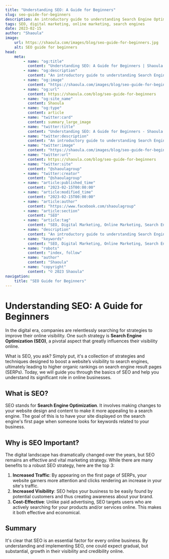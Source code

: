 ```yaml
---
title: "Understanding SEO: A Guide for Beginners"
slug: seo-guide-for-beginners
description: An introductory guide to understanding Search Engine Optimization (SEO) and its importance in the digital marketing landscape.
tags: SEO, digital marketing, online marketing, search engines
date: 2023-02-15
author: "Shaoula"
image:
    url: https://shaoula.com/images/blog/seo-guide-for-beginners.jpg
    alt: SEO guide for beginners
head:
    meta:
        - name: "og:title"
          content: "Understanding SEO: A Guide for Beginners | Shaoula Blog"
        - name: "og:description"
          content: "An introductory guide to understanding Search Engine Optimization (SEO) and its importance in the digital marketing landscape."
        - name: "og:image"
          content: "https://shaoula.com/images/blog/seo-guide-for-beginners.jpg"
        - name: "og:url"
          content: https://shaoula.com/blog/seo-guide-for-beginners
        - name: "og:site_name"
          content: Shaoula
        - name: "og:type"
          content: article
        - name: "twitter:card"
          content: summary_large_image
        - name: "twitter:title"
          content: "Understanding SEO: A Guide for Beginners - Shaoula Blog"
        - name: "twitter:description"
          content: "An introductory guide to understanding Search Engine Optimization (SEO) and its importance in the digital marketing landscape."
        - name: "twitter:image"
          content: "https://shaoula.com/images/blog/seo-guide-for-beginners.jpg"
        - name: "twitter:url"
          content: https://shaoula.com/blog/seo-guide-for-beginners
        - name: "twitter:site"
          content: "@shaoulagroup"
        - name: "twitter:creator"
          content: "@shaoulagroup"
        - name: "article:published_time"
          content: "2023-02-15T00:00:00"
        - name: "article:modified_time"
          content: "2023-02-15T00:00:00"
        - name: "article:author"
          content: "https://www.facebook.com/shaoulagroup"
        - name: "article:section"
          content: "SEO"
        - name: "article:tag"
          content: "SEO, Digital Marketing, Online Marketing, Search Engines"
        - name: "description"
          content: "An introductory guide to understanding Search Engine Optimization (SEO) and its importance in the digital marketing landscape."
        - name: "keywords"
          content: "SEO, Digital Marketing, Online Marketing, Search Engines"
        - name: "robots"
          content: "index, follow"
        - name: "author"
          content: "Shaoula"
        - name: "copyright"
          content: "© 2023 Shaoula"
navigation:
    title: "SEO Guide for Beginners"
---
```

# Understanding SEO: A Guide for Beginners

In the digital era, companies are relentlessly searching for strategies to improve their online visibility. One such strategy is **Search Engine Optimization (SEO)**, a pivotal aspect that greatly influences their visibility online.

What is SEO, you ask? Simply put, it's a collection of strategies and techniques designed to boost a website’s visibility to search engines, ultimately leading to higher organic rankings on search engine result pages (SERPs). Today, we will guide you through the basics of SEO and help you understand its significant role in online businesses.

## What is SEO?

SEO stands for **Search Engine Optimization**. It involves making changes to your website design and content to make it more appealing to a search engine. The goal of this is to have your site displayed on the search engine's first page when someone looks for keywords related to your business.

## Why is SEO Important?

The digital landscape has dramatically changed over the years, but SEO remains an effective and vital marketing strategy. While there are many benefits to a robust SEO strategy, here are the top 3:

1. **Increased Traffic**: By appearing on the first page of SERPs, your website garners more attention and clicks rendering an increase in your site's traffic. 
2. **Increased Visibility**: SEO helps your business to be easily found by potential customers and thus creating awareness about your brand.
3. **Cost-Effective**: Unlike paid advertising, SEO targets users who are actively searching for your products and/or services online. This makes it both effective and economical.

## Summary

It's clear that SEO is an essential factor for every online business. By understanding and implementing SEO, one could expect gradual, but substantial, growth in their visibility and credibility online.
